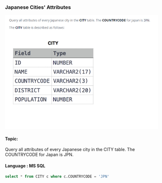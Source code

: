 ### Japanese Cities' Attributes

<img src="../PIc/5.png" alt="solution">


#### Topic:
Query all attributes of every Japanese city in the CITY table. The COUNTRYCODE for Japan is JPN.



#### Language : MS SQL
```sql
select * from CITY c where c.COUNTRYCODE = 'JPN'
```
